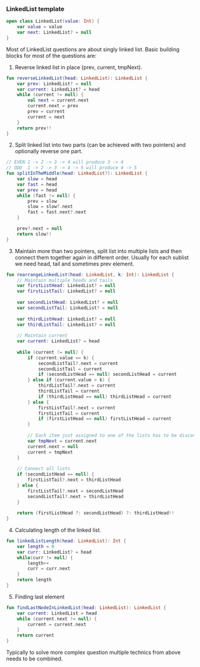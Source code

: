 ### LinkedList template 
```kotlin
open class LinkedList(value: Int) {
    var value = value
    var next: LinkedList? = null
}
```

Most of LinkedList questions are about singly linked list. Basic building blocks for most of the questions are:
1. Reverse linked list in place (prev, current, tmpNext).
```kotlin
fun reverseLinkedList(head: LinkedList): LinkedList {
    var prev: LinkedList? = null
    var current: LinkedList? = head
    while (current != null) {
        val next = current.next
        current.next = prev
        prev = current
        current = next
    }
    return prev!!
}
```
2. Split linked list into two parts (can be achieved with two pointers) and optionally reverse one part.
```kotlin
// EVEN 1 -> 2 -> 3 -> 4 will produce 3 -> 4
// ODD  1 -> 2 -> 3 -> 4 -> 5 will produce 4 -> 5
fun splitInTheMiddle(head: LinkedList?): LinkedList {
    var slow = head
    var fast = head
    var prev = head
    while (fast != null) {
        prev = slow
        slow = slow?.next
        fast = fast.next?.next
    }

    prev?.next = null
    return slow!!
}
```
3. Maintain more than two pointers, split list into multiple lists and then connect them together again in different order. Usually for each sublist we need head, tail and sometimes prev element.
```kotlin
fun rearrangeLinkedList(head: LinkedList, k: Int): LinkedList {
    // Maintain multiple heads and tails
    var firstListHead: LinkedList? = null
    var firstListTail: LinkedList? = null
    
    var secondListHead: LinkedList? = null
    var secondListTail: LinkedList? = null
    
    var thirdListHead: LinkedList? = null
    var thirdListTail: LinkedList? = null
    
    // Maintain current
    var current: LinkedList? = head
    
    while (current != null) {
        if (current.value == k) {
            secondListTail?.next = current
            secondListTail = current
            if (secondListHead == null) secondListHead = current
        } else if (current.value > k) {
            thirdListTail?.next = current
            thirdListTail = current
            if (thirdListHead == null) thirdListHead = current
        } else {
            firstListTail?.next = current
            firstListTail = current
            if (firstListHead == null) firstListHead = current
        }
        
        // Each item just assigned to one of the lists has to be disconnect from next elements in list
        var tmpNext = current.next
        current.next = null
        current = tmpNext
    }
    
    // Connect all lists
    if (secondListHead == null) {
        firstListTail?.next = thirdListHead
    } else {
        firstListTail?.next = secondListHead
        secondListTail?.next = thirdListHead
    }
    
    return (firstListHead ?: secondListHead) ?: thirdListHead!!
}
```
4. Calculating length of the linked list.
```kotlin
fun linkedListLength(head: LinkedList): Int {
    var length = 0
    var curr: LinkedList? = head
    while(curr != null) {
        length++
        curr = curr.next
    }
    return length
}
```
5. Finding last element
``` kotlin
fun findLastNodeInLinkedList(head: LinkedList): LinkedList {
    var current: LinkedList = head
    while (current.next != null) {
        current = current.next
    }
    return current
}
```

Typically to solve more complex question multiple technics from above needs to be combined.

